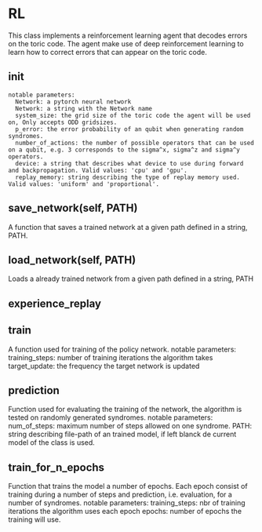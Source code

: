 # RL
  This class implements a reinforcement learning agent that decodes errors on the toric code. The agent make use of deep reinforcement learning to learn how to correct errors that can appear on the toric code.

## __init__ 
    notable parameters:
      Network: a pytorch neural network
      Network: a string with the Network name
      system_size: the grid size of the toric code the agent will be used on, Only accepts ODD gridsizes.
      p_error: the error probability of an qubit when generating random syndromes.
      number_of_actions: the number of possible operators that can be used on a qubit, e.g. 3 corresponds to the sigma^x, sigma^z and sigma^y operators.
      device: a string that describes what device to use during forward and backpropagation. Valid values: 'cpu' and 'gpu'.
      replay_memory: string describing the type of replay memory used. Valid values: 'uniform' and 'proportional'.

## save_network(self, PATH)
  A function that saves a trained network at a given path defined in a string, PATH.

## load_network(self, PATH)
  Loads a already trained network from a given path defined in a string, PATH

## experience_replay

## train
  A function used for training of the policy network.
  notable parameters:
    training_steps: number of training iterations the algorithm takes
    target_update: the frequency the target network is updated

## prediction
  Function used for evaluating the training of the network, the algorithm is tested on randomly generated syndromes.
  notable parameters:
    num_of_steps: maximum number of steps allowed on one syndrome.
    PATH: string describing file-path of an trained model, if left blanck de current model of the class is used.

## train_for_n_epochs
  Function that trains the model a number of epochs. Each epoch consist of training during a number of steps and prediction, i.e. evaluation, for a number of syndromes.
  notable parameters:
    training_steps: nbr of training iterations the algorithm uses each epoch    epochs: number of epochs the training will use.
